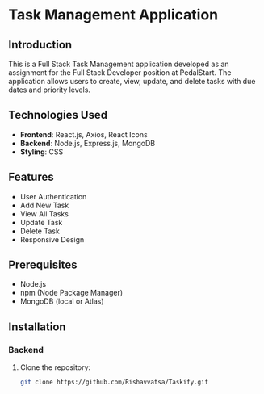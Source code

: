 # Task Management Application

## Introduction
This is a Full Stack Task Management application developed as an assignment for the Full Stack Developer position at PedalStart. The application allows users to create, view, update, and delete tasks with due dates and priority levels.

## Technologies Used
- **Frontend**: React.js, Axios, React Icons
- **Backend**: Node.js, Express.js, MongoDB
- **Styling**: CSS

## Features
- User Authentication
- Add New Task
- View All Tasks
- Update Task
- Delete Task
- Responsive Design

## Prerequisites
- Node.js
- npm (Node Package Manager)
- MongoDB (local or Atlas)

## Installation

### Backend
1. Clone the repository:
   ```sh
   git clone https://github.com/Rishavvatsa/Taskify.git
